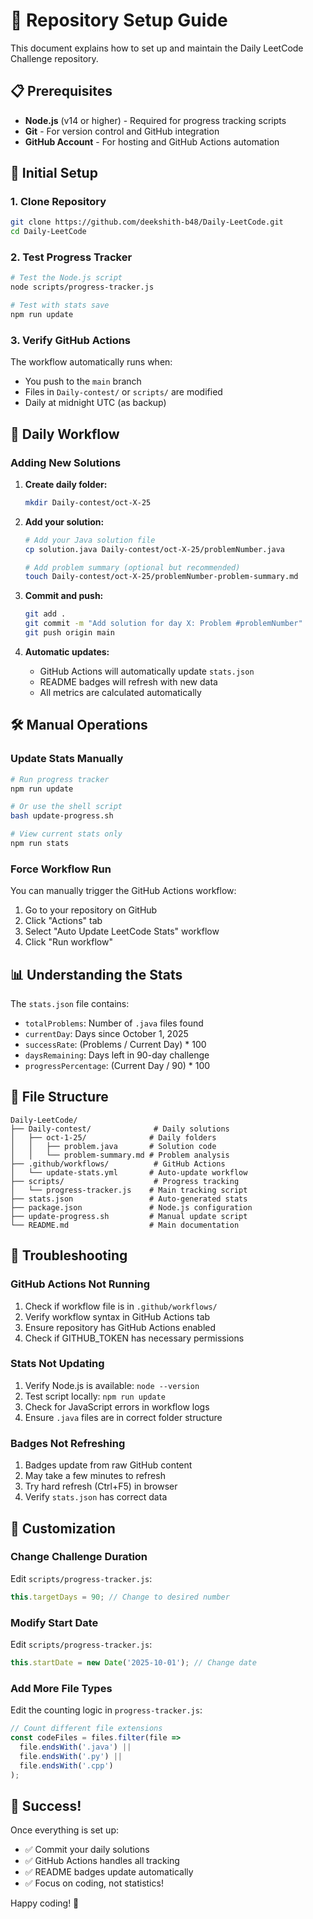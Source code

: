# 🚀 Repository Setup Guide

This document explains how to set up and maintain the Daily LeetCode Challenge repository.

## 📋 Prerequisites

- **Node.js** (v14 or higher) - Required for progress tracking scripts
- **Git** - For version control and GitHub integration
- **GitHub Account** - For hosting and GitHub Actions automation

## 🔧 Initial Setup

### 1. Clone Repository
```bash
git clone https://github.com/deekshith-b48/Daily-LeetCode.git
cd Daily-LeetCode
```

### 2. Test Progress Tracker
```bash
# Test the Node.js script
node scripts/progress-tracker.js

# Test with stats save
npm run update
```

### 3. Verify GitHub Actions
The workflow automatically runs when:
- You push to the `main` branch
- Files in `Daily-contest/` or `scripts/` are modified
- Daily at midnight UTC (as backup)

## 📁 Daily Workflow

### Adding New Solutions

1. **Create daily folder:**
   ```bash
   mkdir Daily-contest/oct-X-25
   ```

2. **Add your solution:**
   ```bash
   # Add your Java solution file
   cp solution.java Daily-contest/oct-X-25/problemNumber.java
   
   # Add problem summary (optional but recommended)
   touch Daily-contest/oct-X-25/problemNumber-problem-summary.md
   ```

3. **Commit and push:**
   ```bash
   git add .
   git commit -m "Add solution for day X: Problem #problemNumber"
   git push origin main
   ```

4. **Automatic updates:**
   - GitHub Actions will automatically update `stats.json`
   - README badges will refresh with new data
   - All metrics are calculated automatically

## 🛠️ Manual Operations

### Update Stats Manually
```bash
# Run progress tracker
npm run update

# Or use the shell script
bash update-progress.sh

# View current stats only
npm run stats
```

### Force Workflow Run
You can manually trigger the GitHub Actions workflow:
1. Go to your repository on GitHub
2. Click "Actions" tab
3. Select "Auto Update LeetCode Stats" workflow
4. Click "Run workflow"

## 📊 Understanding the Stats

The `stats.json` file contains:
- `totalProblems`: Number of `.java` files found
- `currentDay`: Days since October 1, 2025
- `successRate`: (Problems / Current Day) * 100
- `daysRemaining`: Days left in 90-day challenge
- `progressPercentage`: (Current Day / 90) * 100

## 🎯 File Structure

```
Daily-LeetCode/
├── Daily-contest/              # Daily solutions
│   ├── oct-1-25/              # Daily folders
│   │   ├── problem.java       # Solution code
│   │   └── problem-summary.md # Problem analysis
├── .github/workflows/          # GitHub Actions
│   └── update-stats.yml       # Auto-update workflow
├── scripts/                    # Progress tracking
│   └── progress-tracker.js    # Main tracking script
├── stats.json                 # Auto-generated stats
├── package.json               # Node.js configuration
├── update-progress.sh         # Manual update script
└── README.md                  # Main documentation
```

## 🚨 Troubleshooting

### GitHub Actions Not Running
1. Check if workflow file is in `.github/workflows/`
2. Verify workflow syntax in GitHub Actions tab
3. Ensure repository has GitHub Actions enabled
4. Check if GITHUB_TOKEN has necessary permissions

### Stats Not Updating
1. Verify Node.js is available: `node --version`
2. Test script locally: `npm run update`
3. Check for JavaScript errors in workflow logs
4. Ensure `.java` files are in correct folder structure

### Badges Not Refreshing
1. Badges update from raw GitHub content
2. May take a few minutes to refresh
3. Try hard refresh (Ctrl+F5) in browser
4. Verify `stats.json` has correct data

## 📝 Customization

### Change Challenge Duration
Edit `scripts/progress-tracker.js`:
```javascript
this.targetDays = 90; // Change to desired number
```

### Modify Start Date
Edit `scripts/progress-tracker.js`:
```javascript
this.startDate = new Date('2025-10-01'); // Change date
```

### Add More File Types
Edit the counting logic in `progress-tracker.js`:
```javascript
// Count different file extensions
const codeFiles = files.filter(file => 
  file.endsWith('.java') || 
  file.endsWith('.py') || 
  file.endsWith('.cpp')
);
```

## 🎉 Success!

Once everything is set up:
- ✅ Commit your daily solutions
- ✅ GitHub Actions handles all tracking
- ✅ README badges update automatically
- ✅ Focus on coding, not statistics!

Happy coding! 🚀